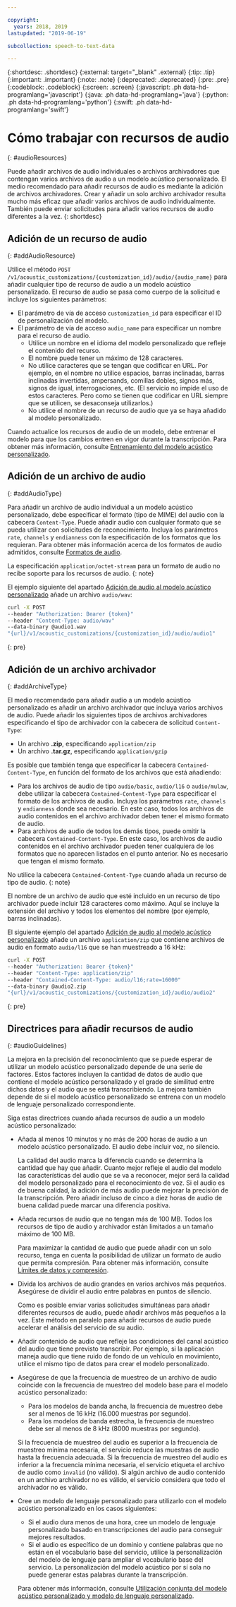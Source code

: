 ```yaml
---

copyright:
  years: 2018, 2019
lastupdated: "2019-06-19"

subcollection: speech-to-text-data

---
```


{:shortdesc: .shortdesc}
{:external: target="_blank" .external}
{:tip: .tip}
{:important: .important}
{:note: .note}
{:deprecated: .deprecated}
{:pre: .pre}
{:codeblock: .codeblock}
{:screen: .screen}
{:javascript: .ph data-hd-programlang='javascript'}
{:java: .ph data-hd-programlang='java'}
{:python: .ph data-hd-programlang='python'}
{:swift: .ph data-hd-programlang='swift'}

# Cómo trabajar con recursos de audio
{: #audioResources}

Puede añadir archivos de audio individuales o archivos archivadores que contengan varios archivos de audio a un modelo acústico personalizado. El medio recomendado para añadir recursos de audio es mediante la adición de archivos archivadores. Crear y añadir un solo archivo archivador resulta mucho más eficaz que añadir varios archivos de audio individualmente. También puede enviar solicitudes para añadir varios recursos de audio diferentes a la vez.
{: shortdesc}

## Adición de un recurso de audio
{: #addAudioResource}

Utilice el método `POST /v1/acoustic_customizations/{customization_id}/audio/{audio_name}` para añadir cualquier tipo de recurso de audio a un modelo acústico personalizado. El recurso de audio se pasa como cuerpo de la solicitud e incluye los siguientes parámetros:

-   El parámetro de vía de acceso `customization_id` para especificar el ID de personalización del modelo.
-   El parámetro de vía de acceso `audio_name` para especificar un nombre para el recurso de audio.
    -   Utilice un nombre en el idioma del modelo personalizado que refleje el contenido del recurso.
    -   El nombre puede tener un máximo de 128 caracteres.
    -   No utilice caracteres que se tengan que codificar en URL. Por ejemplo, en el nombre no utilice espacios, barras inclinadas, barras inclinadas invertidas, ampersands, comillas dobles, signos más, signos de igual, interrogaciones, etc. (El servicio no impide el uso de estos caracteres. Pero como se tienen que codificar en URL siempre que se utilicen, se desaconseja utilizarlos.)
    -   No utilice el nombre de un recurso de audio que ya se haya añadido al modelo personalizado.

Cuando actualice los recursos de audio de un modelo, debe entrenar el modelo para que los cambios entren en vigor durante la transcripción. Para obtener más información, consulte [Entrenamiento del modelo acústico personalizado](/docs/services/speech-to-text-data?topic=speech-to-text-data-acoustic#trainModel-acoustic).

## Adición de un archivo de audio
{: #addAudioType}

Para añadir un archivo de audio individual a un modelo acústico personalizado, debe especificar el formato (tipo de MIME) del audio con la cabecera `Content-Type`. Puede añadir audio con cualquier formato que se pueda utilizar con solicitudes de reconocimiento. Incluya los parámetros `rate`, `channels` y `endianness` con la especificación de los formatos que los requieran. Para obtener más información acerca de los formatos de audio admitidos, consulte [Formatos de audio](/docs/services/speech-to-text-data?topic=speech-to-text-data-audio-formats).

La especificación `application/octet-stream` para un formato de audio no recibe soporte para los recursos de audio.
{: note}

El ejemplo siguiente del apartado [Adición de audio al modelo acústico personalizado](/docs/services/speech-to-text-data?topic=speech-to-text-data-acoustic#addAudio) añade un archivo `audio/wav`:

```bash
curl -X POST
--header "Authorization: Bearer {token}"
--header "Content-Type: audio/wav"
--data-binary @audio1.wav
"{url}/v1/acoustic_customizations/{customization_id}/audio/audio1"
```
{: pre}

## Adición de un archivo archivador
{: #addArchiveType}

El medio recomendado para añadir audio a un modelo acústico personalizado es añadir un archivo archivador que incluya varios archivos de audio. Puede añadir los siguientes tipos de archivos archivadores especificando el tipo de archivador con la cabecera de solicitud `Content-Type`:

-   Un archivo **.zip**, especificando `application/zip`
-   Un archivo **.tar.gz**, especificando `application/gzip`

Es posible que también tenga que especificar la cabecera `Contained-Content-Type`, en función del formato de los archivos que está añadiendo:

-   Para los archivos de audio de tipo `audio/basic`, `audio/l16` o `audio/mulaw`, debe utilizar la cabecera `Contained-Content-Type` para especificar el formato de los archivos de audio. Incluya los parámetros `rate`, `channels` y `endianness` donde sea necesario. En este caso, todos los archivos de audio contenidos en el archivo archivador deben tener el mismo formato de audio.
-   Para archivos de audio de todos los demás tipos, puede omitir la cabecera `Contained-Content-Type`. En este caso, los archivos de audio contenidos en el archivo archivador pueden tener cualquiera de los formatos que no aparecen listados en el punto anterior. No es necesario que tengan el mismo formato.

No utilice la cabecera `Contained-Content-Type` cuando añada un recurso de tipo de audio.
{: note}

El nombre de un archivo de audio que esté incluido en un recurso de tipo archivador puede incluir 128 caracteres como máximo. Aquí se incluye la extensión del archivo y todos los elementos del nombre (por ejemplo, barras inclinadas).

El siguiente ejemplo del apartado [Adición de audio al modelo acústico personalizado](/docs/services/speech-to-text-data?topic=speech-to-text-data-acoustic#addAudio) añade un archivo `application/zip` que contiene archivos de audio en formato `audio/l16` que se han muestreado a 16 kHz:

```bash
curl -X POST
--header "Authorization: Bearer {token}"
--header "Content-Type: application/zip"
--header "Contained-Content-Type: audio/l16;rate=16000"
--data-binary @audio2.zip
"{url}/v1/acoustic_customizations/{customization_id}/audio/audio2"
```
{: pre}

## Directrices para añadir recursos de audio
{: #audioGuidelines}

La mejora en la precisión del reconocimiento que se puede esperar de utilizar un modelo acústico personalizado depende de una serie de factores. Estos factores incluyen la cantidad de datos de audio que contiene el modelo acústico personalizado y el grado de similitud entre dichos datos y el audio que se está transcribiendo. La mejora también depende de si el modelo acústico personalizado se entrena con un modelo de lenguaje personalizado correspondiente.

Siga estas directrices cuando añada recursos de audio a un modelo acústico personalizado:

-   Añada al menos 10 minutos y no más de 200 horas de audio a un modelo acústico personalizado. El audio debe incluir voz, no silencio.

    La calidad del audio marca la diferencia cuando se determina la cantidad que hay que añadir. Cuanto mejor refleje el audio del modelo las características del audio que se va a reconocer, mejor será la calidad del modelo personalizado para el reconocimiento de voz. Si el audio es de buena calidad, la adición de más audio puede mejorar la precisión de la transcripción. Pero añadir incluso de cinco a diez horas de audio de buena calidad puede marcar una diferencia positiva.
-   Añada recursos de audio que no tengan más de 100 MB. Todos los recursos de tipo de audio y archivador están limitados a un tamaño máximo de 100 MB.

    Para maximizar la cantidad de audio que puede añadir con un solo recurso, tenga en cuenta la posibilidad de utilizar un formato de audio que permita compresión. Para obtener más información, consulte [Límites de datos y compresión](/docs/services/speech-to-text-data?topic=speech-to-text-data-audio-formats#limits).
-   Divida los archivos de audio grandes en varios archivos más pequeños. Asegúrese de dividir el audio entre palabras en puntos de silencio.

    Como es posible enviar varias solicitudes simultáneas para añadir diferentes recursos de audio, puede añadir archivos más pequeños a la vez. Este método en paralelo para añadir recursos de audio puede acelerar el análisis del servicio de su audio.
-   Añadir contenido de audio que refleje las condiciones del canal acústico del audio que tiene previsto transcribir. Por ejemplo, si la aplicación maneja audio que tiene ruido de fondo de un vehículo en movimiento, utilice el mismo tipo de datos para crear el modelo personalizado.
-   Asegúrese de que la frecuencia de muestreo de un archivo de audio coincide con la frecuencia de muestreo del modelo base para el modelo acústico personalizado:
    -   Para los modelos de banda ancha, la frecuencia de muestreo debe ser al menos de 16 kHz (16.000 muestras por segundo).
    -   Para los modelos de banda estrecha, la frecuencia de muestreo debe ser al menos de 8 kHz (8000 muestras por segundo).

    Si la frecuencia de muestreo del audio es superior a la frecuencia de muestreo mínima necesaria, el servicio reduce las muestras de audio hasta la frecuencia adecuada. Si la frecuencia de muestreo del audio es inferior a la frecuencia mínima necesaria, el servicio etiqueta el archivo de audio como `invalid` (no válido). Si algún archivo de audio contenido en un archivo archivador no es válido, el servicio considera que todo el archivador no es válido.
-   Cree un modelo de lenguaje personalizado para utilizarlo con el modelo acústico personalizado en los casos siguientes:
    -   Si el audio dura menos de una hora, cree un modelo de lenguaje personalizado basado en transcripciones del audio para conseguir mejores resultados.
    -   Si el audio es específico de un dominio y contiene palabras que no están en el vocabulario base del servicio, utilice la personalización del modelo de lenguaje para ampliar el vocabulario base del servicio. La personalización del modelo acústico por sí sola no puede generar estas palabras durante la transcripción.

    Para obtener más información, consulte [Utilización conjunta del modelo acústico personalizado y modelo de lenguaje personalizado](/docs/services/speech-to-text-data?topic=speech-to-text-data-useBoth).
